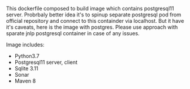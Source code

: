 This dockerfile composed to build image which contains postgresql11 server.
Probrbaly better idea it's to spinup separate postgresql pod from official repository and connect to this containder via localhost.
But it have it's caveats, here is the image with postgres. 
Please use approach with sparate jnlp postgresql container in case of any issues.

Image includes:
* Python3.7
* Postgresql11 server, client
* Sqlite 3.11
* Sonar
* Maven 8
